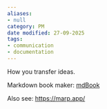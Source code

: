```yaml
---
aliases:
- null
category: PM
date modified: 27-09-2025
tags:
- communication
- documentation
---
```

How you transfer ideas.

Markdown book maker: [mdBook](https://rust-lang.github.io/mdBook/guide/installation.html)

Also see: https://marp.app/

